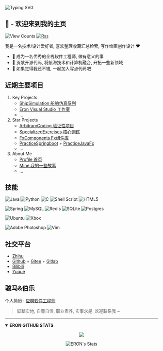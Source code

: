 ![Typing SVG](https://readme-typing-svg.herokuapp.com?font=Consolas&size=30&color=20C20E&background=FFFFFF00&vCenter=true&width=600&height=80&lines=I'm+WANG+ERON;SHARP+TOOLS+MAKE+GOOD+WORK)  

## **:wave: - 欢迎来到我的主页** 

![View Counts](https://komarev.com/ghpvc/?username=naveron&color=blueviolet&style=for-the-badge&label=PROFILE+VIEWS)  [![Rss](https://img.shields.io/badge/rss-F88900?style=for-the-badge&logo=rss&logoColor=white)](https://naveron.github.io/)  

我是一名技术/设计爱好者, 喜欢整理收藏汇总检索, 写作绘画创作设计 :heart:  

- :zany_face: 成为一名优秀的全栈软件工程师, 做有意义的事  
- :thinking: 贡献开源代码, 将航海技术和计算机融合, 开拓一些新领域  
- :speech_balloon: 如果觉得我还不错, 一起加入写点代码吧  

## **近期主要项目** 

1. Key Projects  
    - [ShipSimulation 船舶仿真系列](https://github.com/NAVERON/ShipSimulation)  
    - [Eron Visual Studio 工作室](https://github.com/NAVERON/naveron.github.io)  
    - ...  
2. Star Projects  
    - [ArbitraryCoding 验证性项目](https://github.com/NAVERON/ArbitraryCoding)  
    - [SpecializedExercises 核心训练](https://github.com/NAVERON/SpecializedExercises)  
    - [FxComponents Fx组件库](https://github.com/NAVERON/FxComponents)  
    - [PracticeSpringboot](https://github.com/NAVERON/PracticeSpringboot) + [PracticeJavaFx](https://github.com/NAVERON/PracticeJavaFx)  
    - ...    
2. About Me  
    - [Profile 首页](https://github.com/NAVERON/NAVERON)  
    - [Mine 我的一些故事](https://github.com/NAVERON/ERON)  
    - ...  

## **技能** 

![Java](https://img.shields.io/badge/java-%23ED8B00.svg?style=for-the-badge&logo=java&logoColor=white)  ![Python](https://img.shields.io/badge/python-3670A0?style=for-the-badge&logo=python&logoColor=ffdd54)  ![C](https://img.shields.io/badge/c-%2300599C.svg?style=for-the-badge&logo=c&logoColor=white)  ![Shell Script](https://img.shields.io/badge/shell_script-%23121011.svg?style=for-the-badge&logo=gnu-bash&logoColor=white)  ![HTML5](https://img.shields.io/badge/html5-%23E34F26.svg?style=for-the-badge&logo=html5&logoColor=white)  

![Spring](https://img.shields.io/badge/spring-%236DB33F.svg?style=for-the-badge&logo=spring&logoColor=white)  ![MySQL](https://img.shields.io/badge/mysql-%2300f.svg?style=for-the-badge&logo=mysql&logoColor=white)  ![Redis](https://img.shields.io/badge/redis-%23DD0031.svg?style=for-the-badge&logo=redis&logoColor=white)  ![SQLite](https://img.shields.io/badge/sqlite-%2307405e.svg?style=for-the-badge&logo=sqlite&logoColor=white)  ![Postgres](https://img.shields.io/badge/postgres-%23316192.svg?style=for-the-badge&logo=postgresql&logoColor=white)  

![Ubuntu](https://img.shields.io/badge/Ubuntu-E95420?style=for-the-badge&logo=ubuntu&logoColor=white)  ![Xbox](https://img.shields.io/badge/xbox-%23107C10.svg?style=for-the-badge&logo=xbox&logoColor=white)  

![Adobe Photoshop](https://img.shields.io/badge/adobe%20photoshop-%2331A8FF.svg?style=for-the-badge&logo=adobe%20photoshop&logoColor=white)  ![Vim](https://img.shields.io/badge/VIM-%2311AB00.svg?style=for-the-badge&logo=vim&logoColor=white)  

## **社交平台** 

- [Zhihu](https://www.zhihu.com/people/wangyulong.eron)  
- [Github](https://github.com/NAVERON) + [Gitee](https://gitee.com/naveron) + [Gitlab](https://gitlab.com/NAVERON)  
- [Bilibili](https://space.bilibili.com/89060131)  
- [Yuque](https://www.yuque.com/eronyulong)  

## **骏马&伯乐** 

个人简历 : [应聘软件工程师](./ResumeForSoftwareEngineer.md)  

> 脚踏实地, 自尊自信, 职业素养, 实事求是. 欢迎联系我 ~  

------

<details open>
  <summary><b>ERON GITHUB STATS</b></summary>

  <p align = "center" />
    <img src = "https://github-readme-stats.vercel.app/api/top-langs/?username=naveron&langs_count=6&layout=compact&theme=dark"/>
  </p>
  <p align="center"> 
    <img src="https://github-readme-stats.vercel.app/api?username=naveron&show_icons=true&theme=dark" alt="ERON's Stats" />
  </p> 

</details>




